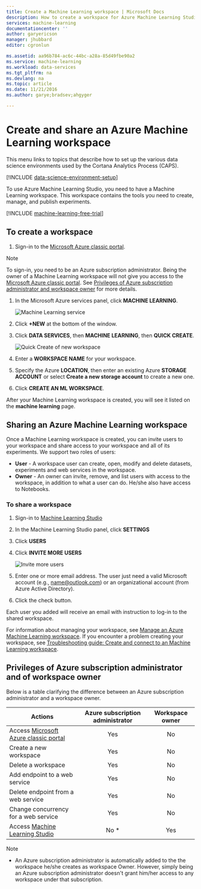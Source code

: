 ```yaml
---
title: Create a Machine Learning workspace | Microsoft Docs
description: How to create a workspace for Azure Machine Learning Studio
services: machine-learning
documentationcenter: ''
author: garyericson
manager: jhubbard
editor: cgronlun

ms.assetid: aa96b784-ac6c-44bc-a28a-85d49fbe90a2
ms.service: machine-learning
ms.workload: data-services
ms.tgt_pltfrm: na
ms.devlang: na
ms.topic: article
ms.date: 11/21/2016
ms.author: garye;bradsev;ahgyger

---
```

# Create and share an Azure Machine Learning workspace
This menu links to topics that describe how to set up the various data science environments used by the Cortana Analytics Process (CAPS).

[!INCLUDE [data-science-environment-setup](../../includes/cap-setup-environments.md)]

To use Azure Machine Learning Studio, you need to have a Machine Learning workspace. This workspace contains the tools you need to create, manage, and publish experiments.

[!INCLUDE [machine-learning-free-trial](../../includes/machine-learning-free-trial.md)]

## To create a workspace
1. Sign-in to the [Microsoft Azure classic portal].

> [!NOTE]
> To sign-in, you need to be an Azure subscription administrator. Being the owner of a Machine Learning workspace will not give you access to the [Microsoft Azure classic portal]. See [Privileges of Azure subscription administrator and workspace owner](#subscriptionvsworkspace) for more details.
> 
> 

1. In the Microsoft Azure services panel, click **MACHINE LEARNING**.
   
    ![Machine Learning service][1]
2. Click **+NEW** at the bottom of the window.
3. Click **DATA SERVICES**, then **MACHINE LEARNING**, then **QUICK CREATE**.
   
    ![Quick Create of new workspace][3]
4. Enter a **WORKSPACE NAME** for your workspace.
5. Specify the Azure **LOCATION**, then enter an existing Azure **STORAGE ACCOUNT** or select **Create a new storage account** to create a new one.
6. Click **CREATE AN ML WORKSPACE**.

After your Machine Learning workspace is created, you will see it listed on the **machine learning** page.

## Sharing an Azure Machine Learning workspace
Once a Machine Learning workspace is created, you can invite users to your workspace and share access to your workspace and all of its experiments. We support two roles of users:

* **User** - A workspace user can create, open, modify and delete datasets, experiments and web services in the workspace.
* **Owner** - An owner can invite, remove, and list users with access to the workspace, in addition to what a user can do. He/she also have access to Notebooks.

### To share a workspace
1. Sign-in to [Machine Learning Studio]
2. In the Machine Learning Studio panel, click **SETTINGS**
3. Click **USERS**
4. Click **INVITE MORE USERS**
   
    ![Invite more users][4]
5. Enter one or more email address. The user just need a valid Microsoft account (e.g., name@outlook.com) or an organizational account (from Azure Active Directory).
6. Click the check button.

Each user you added will receive an email with instruction to log-in to the shared workspace.

For information about managing your workspace, see [Manage an Azure Machine Learning workspace].
If you encounter a problem creating your workspace, see [Troubleshooting guide: Create and connect to an Machine Learning workspace].

## <a name="subscriptionvsworkspace"></a>Privileges of Azure subscription administrator and of workspace owner
Below is a table clarifying the difference between an Azure subscription administrator and a workspace owner.

| Actions | Azure subscription administrator | Workspace owner |
| --- |:---:|:---:|
| Access [Microsoft Azure classic portal] |Yes |No |
| Create a new workspace |Yes |No |
| Delete a workspace |Yes |No |
| Add endpoint to a web service |Yes |No |
| Delete endpoint from a web service |Yes |No |
| Change concurrency for a web service |Yes |No |
| Access [Machine Learning Studio] |No * |Yes |

> [!NOTE]
> * An Azure subscription administrator is automatically added to the the workspace he/she creates as workspace Owner. However, simply being an Azure subscription administrator doesn't grant him/her access to any workspace under that subscription.
> 
> 

<!-- ![List of Machine Learning workspaces][2] -->

<!--Anchors-->
[To create a workspace]: #createworkspace

<!--Image references-->
[1]: media/machine-learning-create-workspace/cw1.png
[2]: media/machine-learning-create-workspace/cw2.png
[3]: media/machine-learning-create-workspace/cw4.png
[4]: media/machine-learning-create-workspace/cw5.png


<!--Link references-->
[Manage an Azure Machine Learning workspace]: machine-learning-manage-workspace.md
[Troubleshooting guide: Create and connect to an Machine Learning workspace]: machine-learning-troubleshooting-creating-ml-workspace.md
[Machine Learning Studio]: https://studio.azureml.net/  
[Microsoft Azure classic portal]: https://manage.windowsazure.com/
